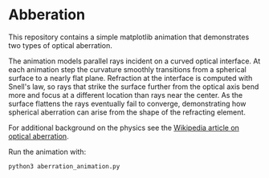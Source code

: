 # Abberation

This repository contains a simple matplotlib animation that demonstrates two types of optical aberration.

The animation models parallel rays incident on a curved optical interface.  At
each animation step the curvature smoothly transitions from a spherical surface
to a nearly flat plane.  Refraction at the interface is computed with Snell's
law, so rays that strike the surface further from the optical axis bend more and
focus at a different location than rays near the center.  As the surface flattens
the rays eventually fail to converge, demonstrating how spherical aberration can
arise from the shape of the refracting element.

For additional background on the physics see the
[Wikipedia article on optical aberration](https://en.wikipedia.org/wiki/Optical_aberration).

Run the animation with:

```bash
python3 aberration_animation.py
```
